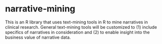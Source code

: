 # narrative-mining
This is an R library that uses text-mining tools in R to mine narratives in clinical research. General text-mining tools will be customized to (1) include specifics of narratives in consideration and (2) to enable insight into the business value of narrative data.

